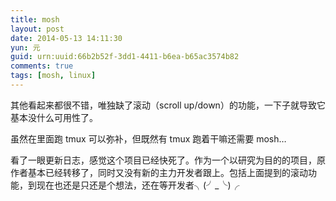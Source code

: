 ```yaml
---
title: mosh
layout: post
date: 2014-05-13 14:11:30
yun: 元
guid: urn:uuid:66b2b52f-3dd1-4411-b6ea-b65ac3574b82
comments: true
tags: [mosh, linux]
---
```


其他看起来都很不错，唯独缺了滚动（scroll up/down）的功能，一下子就导致它基本没什么可用性了。

虽然在里面跑 tmux 可以弥补，但既然有 tmux 跑着干嘛还需要 mosh…

看了一眼更新日志，感觉这个项目已经快死了。作为一个以研究为目的的项目，原作者基本已经转移了，同时又没有新的主力开发者跟上。包括上面提到的滚动功能，到现在也还是只还是个想法，还在等开发者╮(╯_╰)╭

